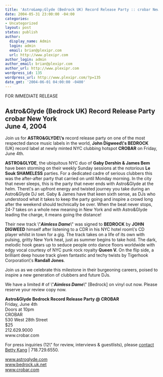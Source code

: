 ```yaml
---
title: 'Astro&amp;Glyde (Bedrock UK) Record Release Party :: crobar New York'
date: 2004-05-31 23:00:00 -04:00
categories:
- Uncategorized
layout: post
status: publish
author:
  display_name: Admin
  login: admin
  email: brian@plexipr.com
  url: http://www.plexipr.com
author_login: admin
author_email: brian@plexipr.com
author_url: http://www.plexipr.com
wordpress_id: 135
wordpress_url: http://www.plexipr.com/?p=135
date_gmt: '2004-06-01 04:00:00 -0400'
---
```


<p>FOR IMMEDIATE RELEASE</p>
<h2><b>Astro&Glyde (Bedrock UK) Record Release Party<br />
crobar New York<br />
June 4, 2004<br />
</h2>
<p></b></p>
<p>Join us for <b>ASTRO&GLYDE\'s</b> record release party on one of the most respected dance music labels in the world, <b>John Digweed\'s BEDROCK</b> (UK) record label at newly minted NYC clubbing hotspot <b>CROBAR</b> on Friday, June 4th. </p>
<p><b>ASTRO&GLYDE</b>, the ubiquitous NYC duo of <b>Gaby Dershin & James Bem</b> have been storming on their weekly Sunday sessions at the notorious <b>Le Souk SHAMELESS</b> parties. For a dedicated cadre of serious clubbers this was the after-after party that carried on until Monday morning. In the city that never sleeps, this is the party that never ends with Astro&Glyde at the helm. There\'s an upfront energy and twisted journey you take during an Astro&Glyde DJ set. Gaby & James have that keen sixth sense, as DJs who understood what it takes to keep the party going and inspire a crowd long after the weekend should technically be over. When the beat never stops, 24-7 takes on a whole new meaning in New York and with Astro&Glyde leading the charge, it means going the distance!</p>
<p>Their new track \"<b><i>Aimless Dame</b></i>\" was signed to <b>BEDROCK</b> by <b>JOHN DIGWEED</b> himself after listening to a CDR in his NYC hotel room\'s CD player whilst in town for a gig. The track takes on a life of its own with pulsing, gritty New York heat, just as summer begins to take hold. The dark, melodic hook gears up to seduce people onto dance floors worldwide with edgy vocal courtesy of NYC punk rock royalty <b>Queen V.</b> On the flip side, a brilliant deep house track given fantastic and techy twists by Tigerhook Corporation\'s <b>Randall Jones</b>. </p>
<p>Join us as we celebrate this milestone in their burgeoning careers, poised to inspire a new generation of clubbers and future DJs. </p>
<p>We have a limited # of \"<b><i>Aimless Dame</b></i>\" [Bedrock] on vinyl out now. Please reserve your review copy now.</p>
<p><b>Astro&Glyde Bedrock Record Release Party @ CROBAR</b><br />
Friday, June 4th <br />
Doors at 10pm<br />
CROBAR<br />
530 West 28th Street<br />
$25<br />
212.629.9000<br />
www.crobar.com</p>
<p>For press inquiries (12\" for review, interviews & guestlists), please <a href=\"mailto:betty@plexipr.com\" title=\"email Betty\">contact Betty Kang</a> | 718.729.6550. </p>
<p><a href=\"http://www.astroglyde.com/\" title=\"Astro&Glyde\">www.astroglyde.com</a><br />
<a href=\"http://www.bedrock.org.uk\" title=\"Bedrock\">www.bedrock.uk.net</a><br />
<a href=\"http://www.crobar.com\" title=\"CroBar\">www.crobar.com</a></p>
